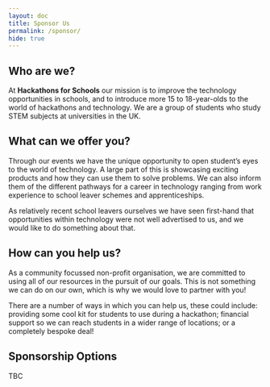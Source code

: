 ```yaml
---
layout: doc
title: Sponsor Us
permalink: /sponsor/
hide: true
---
```


## Who are we?

At **Hackathons for Schools** our mission is to improve the technology opportunities in schools, and to introduce more 15 to 18-year-olds to the world of hackathons and technology. We are a group of students who study STEM subjects at universities in the UK.

## What can we offer you?

Through our events we have the unique opportunity to open student’s eyes to the world of technology. A large part of this is showcasing exciting products and how they can use them to solve problems. We can also inform them of the different pathways for a career in technology ranging from work experience to school leaver schemes and apprenticeships.

As relatively recent school leavers ourselves we have seen first-hand that opportunities within technology were not well advertised to us, and we would like to do something about that.

## How can you help us?

As a community focussed non-profit organisation, we are committed to using all of our resources in the pursuit of our goals. This is not something we can do on our own, which is why we would love to partner with you!

There are a number of ways in which you can help us, these could include: providing some cool kit for students to use during a hackathon; financial support so we can reach students in a wider range of locations; or a completely bespoke deal!

## Sponsorship Options

TBC

